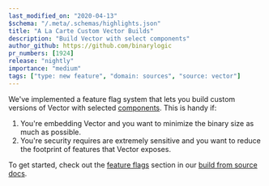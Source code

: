 ```yaml
---
last_modified_on: "2020-04-13"
$schema: "/.meta/.schemas/highlights.json"
title: "A La Carte Custom Vector Builds"
description: "Build Vector with select components"
author_github: https://github.com/binarylogic
pr_numbers: [1924]
release: "nightly"
importance: "medium"
tags: ["type: new feature", "domain: sources", "source: vector"]
---
```


We've implemented a feature flag system that lets you build custom versions
of Vector with selected [components][pages.components]. This is handy if:

1. You're embedding Vector and you want to minimize the binary size as much as
   possible.
2. You're security requires are extremely sensitive and you want to reduce
   the footprint of features that Vector exposes.

To get started, check out the [feature flags][docs.from-source#feature-flags]
section in our [build from source docs][docs.from-source].


[docs.from-source#feature-flags]: /docs/setup/installation/manual/from-source/#feature-flags
[docs.from-source]: /docs/setup/installation/manual/from-source/
[pages.components]: /components/
